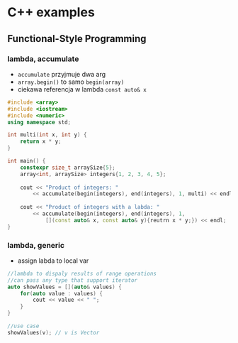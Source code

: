 # C++ examples

## Functional-Style Programming

### lambda, accumulate

* `accumulate` przyjmuje dwa arg
* `array.begin()` to samo `begin(array)`
* ciekawa referencja w lambda `const auto& x` 

```cpp
#include <array>
#include <iostream>
#include <numeric>
using namespace std;

int multi(int x, int y) {
    return x * y;
}

int main() {
    constexpr size_t arraySize{5};
    array<int, arraySize> integers{1, 2, 3, 4, 5};
    
    cout << "Product of integers: "
        << accumulate(begin(integers), end(integers), 1, multi) << endl;
        
    cout << "Product of integers with a labda: "
        << accumulate(begin(integers), end(integers), 1,
            [](const auto& x, const auto& y){reutrn x * y;}) << endl;
}
```

### lambda, generic

* assign labda to local var

```cpp
//lambda to dispaly results of range operations
//can pass any type that support iterator
auto showValues = [](auto& values) {
    for(auto value : values) {
        cout << value << " ";
    }
}

//use case
showValues(v); // v is Vector
```

